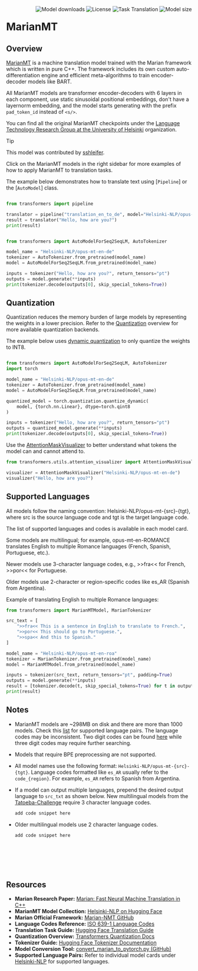 <!--Copyright 2020 The HuggingFace Team. All rights reserved.

Licensed under the Apache License, Version 2.0 (the "License"); you may not use this file except in compliance with
the License. You may obtain a copy of the License at

http://www.apache.org/licenses/LICENSE-2.0

Unless required by applicable law or agreed to in writing, software distributed under the License is distributed on
an "AS IS" BASIS, WITHOUT WARRANTIES OR CONDITIONS OF ANY KIND, either express or implied. See the License for the
specific language governing permissions and limitations under the License.

⚠️ Note that this file is in Markdown but contain specific syntax for our doc-builder (similar to MDX) that may not be
rendered properly in your Markdown viewer.

-->

<div style="float: right;">
    <div class="flex flex-wrap space-x-1">
          <img alt="Model downloads" src="https://img.shields.io/huggingface/model-downloads/Helsinki-NLP/opus-mt-en-de?logo=huggingface" />
           <img alt="License" src="https://img.shields.io/github/license/huggingface/transformers?logo=open-source-initiative" />
           <img alt="Task Translation" src="https://img.shields.io/badge/task-translation-blue?logo=google-translate" />
           <img alt="Model size" src="https://img.shields.io/badge/model-size-298MB-green" />
    </div>
</div>

# MarianMT


## Overview

[MarianMT](https://huggingface.co/papers/1804.00344) is a machine translation model trained with the Marian framework which is written in pure C++. The framework includes its own custom auto-differentiation engine and efficient meta-algorithms to train encoder-decoder models like BART.

All MarianMT models are transformer encoder-decoders with 6 layers in each component, use static sinusoidal positional embeddings, don't have a layernorm embedding, and the model starts generating with the prefix `pad_token_id` instead of `<s/>`.



You can find all the original MarianMT checkpoints under the [Language Technology Research Group at the University of Helsinki](https://huggingface.co/Helsinki-NLP/models?search=opus-mt) organization.


> [!TIP]
> This model was contributed by [sshleifer](https://huggingface.co/sshleifer).
>
> Click on the MarianMT models in the right sidebar for more examples of how to apply MarianMT to translation tasks.


The example below demonstrates how to translate text using [`Pipeline`] or the [`AutoModel`] class.

<hfoptions id="usage">
<hfoption id="Pipeline">

```python

from transformers import pipeline

translator = pipeline("translation_en_to_de", model="Helsinki-NLP/opus-mt-en-de")
result = translator("Hello, how are you?")
print(result)

```

</hfoption>

<hfoption id="AutoModel">

```python

from transformers import AutoModelForSeq2SeqLM, AutoTokenizer

model_name = "Helsinki-NLP/opus-mt-en-de"
tokenizer = AutoTokenizer.from_pretrained(model_name)
model = AutoModelForSeq2SeqLM.from_pretrained(model_name)

inputs = tokenizer("Hello, how are you?", return_tensors="pt")
outputs = model.generate(**inputs)
print(tokenizer.decode(outputs[0], skip_special_tokens=True))

```

</hfoption>
</hfoptions>

## Quantization

Quantization reduces the memory burden of large models by representing the weights in a lower precision. Refer to the [Quantization](../quantization/overview) overview for more available quantization backends.

The example below uses [dynamic quantization](https://docs.pytorch.org/docs/stable/quantization.html#dynamic-quantization) to only quantize the weights to INT8.

```python

from transformers import AutoModelForSeq2SeqLM, AutoTokenizer
import torch

model_name = "Helsinki-NLP/opus-mt-en-de"
tokenizer = AutoTokenizer.from_pretrained(model_name)
model = AutoModelForSeq2SeqLM.from_pretrained(model_name)

quantized_model = torch.quantization.quantize_dynamic(
    model, {torch.nn.Linear}, dtype=torch.qint8
)

inputs = tokenizer("Hello, how are you?", return_tensors="pt")
outputs = quantized_model.generate(**inputs)
print(tokenizer.decode(outputs[0], skip_special_tokens=True))
```


Use the [AttentionMaskVisualizer](https://github.com/huggingface/transformers/blob/beb9b5b02246b9b7ee81ddf938f93f44cfeaad19/src/transformers/utils/attention_visualizer.py#L139) to better understand what tokens the model can and cannot attend to.

```python
from transformers.utils.attention_visualizer import AttentionMaskVisualizer

visualizer = AttentionMaskVisualizer("Helsinki-NLP/opus-mt-en-de")
visualizer("Hello, how are you?")
```


## Supported Languages
All models follow the naming convention:
Helsinki-NLP/opus-mt-{src}-{tgt}, where src is the source language code and tgt is the target language code.

The list of supported languages and codes is available in each model card.

Some models are multilingual; for example, opus-mt-en-ROMANCE translates English to multiple Romance languages (French, Spanish, Portuguese, etc.).

Newer models use 3-character language codes, e.g., >>fra<< for French, >>por<< for Portuguese.

Older models use 2-character or region-specific codes like es_AR (Spanish from Argentina).

Example of translating English to multiple Romance languages:
```python
from transformers import MarianMTModel, MarianTokenizer

src_text = [
    ">>fra<< This is a sentence in English to translate to French.",
    ">>por<< This should go to Portuguese.",
    ">>spa<< And this to Spanish."
]

model_name = "Helsinki-NLP/opus-mt-en-roa"
tokenizer = MarianTokenizer.from_pretrained(model_name)
model = MarianMTModel.from_pretrained(model_name)

inputs = tokenizer(src_text, return_tensors="pt", padding=True)
outputs = model.generate(**inputs)
result = [tokenizer.decode(t, skip_special_tokens=True) for t in outputs]
print(result)

```


## Notes

- MarianMT models are ~298MB on disk and there are more than 1000 models. Check this [list](https://huggingface.co/Helsinki-NLP) for supported language pairs. The language codes may be inconsistent. Two digit codes can be found [here](https://developers.google.com/admin-sdk/directory/v1/languages) while three digit codes may require further searching.
- Models that require BPE preprocessing are not supported.
- All model names use the following format: `Helsinki-NLP/opus-mt-{src}-{tgt}`. Language codes formatted like `es_AR` usually refer to the `code_{region}`. For example, `es_AR` refers to Spanish from Argentina.
- If a model can output multiple languages, prepend the desired output language to `src_txt` as shown below. New multilingual models from the [Tatoeba-Challenge](https://github.com/Helsinki-NLP/Tatoeba-Challenge) require 3 character language codes.

   ```py
   add code snippet here
   
- Older multilingual models use 2 character language codes.

   ```py
   add code snippet here
   







## Resources

- **Marian Research Paper:** [Marian: Fast Neural Machine Translation in C++](https://arxiv.org/abs/2001.08210)  
- **MarianMT Model Collection:** [Helsinki-NLP on Hugging Face](https://huggingface.co/Helsinki-NLP)  
- **Marian Official Framework:** [Marian-NMT GitHub](https://github.com/marian-nmt/marian)  
- **Language Codes Reference:** [ISO 639-1 Language Codes](https://en.wikipedia.org/wiki/List_of_ISO_639-1_codes)  
- **Translation Task Guide:** [Hugging Face Translation Guide](https://huggingface.co/tasks/translation)  
- **Quantization Overview:** [Transformers Quantization Docs](https://huggingface.co/docs/transformers/main/en/perf_optimization#model-quantization)  
- **Tokenizer Guide:** [Hugging Face Tokenizer Documentation](https://huggingface.co/docs/transformers/main/en/main_classes/tokenizer)  
- **Model Conversion Tool:** [convert_marian_to_pytorch.py (GitHub)](https://github.com/huggingface/transformers/blob/main/src/transformers/models/marian/convert_marian_to_pytorch.py)  
- **Supported Language Pairs:** Refer to individual model cards under [Helsinki-NLP](https://huggingface.co/Helsinki-NLP) for supported languages.  




</jax>
</frameworkcontent>
